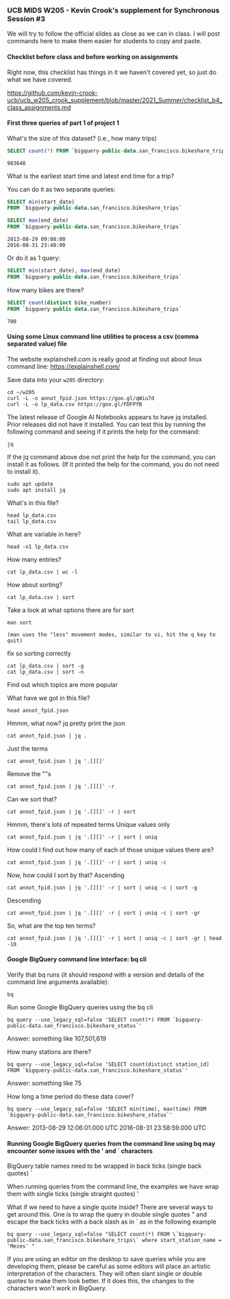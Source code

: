 ### UCB MIDS W205 - Kevin Crook's supplement for Synchronous Session #3

We will try to follow the official slides as close as we can in class.  I will post commands here to make them easier for students to copy and paste.

#### Checklist before class and before working on assignments

Right now, this checklist has things in it we haven't covered yet, so just do what we have covered.

https://github.com/kevin-crook-ucb/ucb_w205_crook_supplement/blob/master/2021_Summer/checklist_b4_class_assignments.md

#### First three queries of part 1 of project 1

What's the size of this dataset? (i.e., how many trips)
```sql
SELECT count(*) FROM `bigquery-public-data.san_francisco.bikeshare_trips`
```
```
983648
```

What is the earliest start time and latest end time for a trip?

You can do it as two separate queries:

```sql
SELECT min(start_date) 
FROM `bigquery-public-data.san_francisco.bikeshare_trips`

SELECT max(end_date) 
FROM `bigquery-public-data.san_francisco.bikeshare_trips`
```
```
2013-08-29 09:08:00
2016-08-31 23:48:00
```

Or do it as 1 query:

```sql
SELECT min(start_date), max(end_date)
FROM `bigquery-public-data.san_francisco.bikeshare_trips`
```

How many bikes are there?
```sql
SELECT count(distinct bike_number)
FROM `bigquery-public-data.san_francisco.bikeshare_trips`
```
```
700
```

#### Using some Linux command line utilities to process a csv (comma separated value) file

The website explainshell.com is really good at finding out about linux command line:
https://explainshell.com/

Save data into your `w205` directory:
```
cd ~/w205
curl -L -o annot_fpid.json https://goo.gl/qWiu7d
curl -L -o lp_data.csv https://goo.gl/FDFPYB
```

The latest release of Google AI Notebooks appears to have jq installed.  Prior releases did not have it installed. You can test this by running the following command and seeing if it prints the help for the command:
```
jq
```

If the jq command above doe not print the help for the command, you can install it as follows.  (If it printed the help for the command, you do not need to install it).
```
sudo apt update
sudo apt install jq
```

What's in this file?
```
head lp_data.csv
tail lp_data.csv
```

What are variable in here?
```
head -n1 lp_data.csv
```

How many entries?
```
cat lp_data.csv | wc -l
```

How about sorting?
```
cat lp_data.csv | sort
```

Take a look at what options there are for sort
```
man sort

(man uses the "less" movement modes, similar to vi, hit the q key to quit)
```

fix so sorting correctly

```
cat lp_data.csv | sort -g
cat lp_data.csv | sort -n
```

Find out which topics are more popular

What have we got in this file?
```
head annot_fpid.json
```

Hmmm, what now? jq
pretty print the json
```
cat annot_fpid.json | jq .
```

Just the terms
```
cat annot_fpid.json | jq '.[][]'
```

Remove the ""s
```
cat annot_fpid.json | jq '.[][]' -r
```

Can we sort that?
```
cat annot_fpid.json | jq '.[][]' -r | sort 
```

Hmmm, there's lots of repeated terms
Unique values only
```
cat annot_fpid.json | jq '.[][]' -r | sort | uniq 
```

How could I find out how many of each of those unique values there are?
```
cat annot_fpid.json | jq '.[][]' -r | sort | uniq -c 
```

Now, how could I sort by that?
Ascending
```
cat annot_fpid.json | jq '.[][]' -r | sort | uniq -c | sort -g
```
Descending
```
cat annot_fpid.json | jq '.[][]' -r | sort | uniq -c | sort -gr
```

So, what are the top ten terms?
```
cat annot_fpid.json | jq '.[][]' -r | sort | uniq -c | sort -gr | head -10
```



#### Google BigQuery command line interface: bq cli


Verify that bq runs (it should respond with a version and details of the command line arguments available):
```
bq
```

Run some Google BigQuery queries using the bq cli
```
bq query --use_legacy_sql=false 'SELECT count(*) FROM `bigquery-public-data.san_francisco.bikeshare_status`'
```
Answer: something like 107,501,619


How many stations are there?
```
bq query --use_legacy_sql=false 'SELECT count(distinct station_id) FROM `bigquery-public-data.san_francisco.bikeshare_status`'
```
Answer: something like 75

How long a time period do these data cover?
```
bq query --use_legacy_sql=false 'SELECT min(time), max(time) FROM `bigquery-public-data.san_francisco.bikeshare_status`'
```
Answer:  2013-08-29 12:06:01.000 UTC  2016-08-31 23:58:59.000 UTC   

#### Running Google BigQuery queries from the command line using bq may encounter some issues with the ' and ` characters

BigQuery table names need to be wrapped in back ticks (single back quotes) ` 

When running queries from the command line, the examples we have wrap them with single ticks (single straight quotes) '

What if we need to have a single quote inside?  There are several ways to get around this. One is to wrap the query in double single quotes " and escape the back ticks with a back slash as in \`
as in the following example

```
bq query --use_legacy_sql=false "SELECT count(*) FROM \`bigquery-public-data.san_francisco.bikeshare_trips\` where start_station_name = 'Mezes' "
```

If you are using an editor on the desktop to save queries while you are developing them, please be careful as some editors will place an artistic interpretation of the characters.  They will often slant single or double quotes to make them look better.  If it does this, the changes to the characters won't work in BigQuery.
